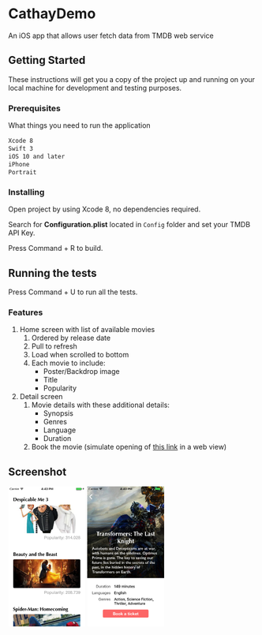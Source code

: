 # CathayDemo
An iOS app that allows user fetch data from TMDB web service

## Getting Started

These instructions will get you a copy of the project up and running on your local machine for development and testing purposes.

### Prerequisites

What things you need to run the application

```
Xcode 8
Swift 3
iOS 10 and later
iPhone 
Portrait
```

### Installing

Open project by using Xcode 8, no dependencies required. 

Search for __Configuration.plist__ located in `Config` folder and set your TMDB API Key.

Press Command + R to build.

## Running the tests

Press Command + U to run all the tests. 

### Features
1. Home screen with list of available movies
    1. Ordered by release date
    2. Pull to refresh
    3. Load when scrolled to bottom
    4. Each movie to include:
        * Poster/Backdrop image
        * Title
        * Popularity
2. Detail screen
    1. Movie details with these  additional  details:
        * Synopsis
        * Genres
        * Language
        * Duration
    2. Book the movie (simulate opening of [this link](http://www.cathaycineplexes.com.sg) in a web view)

## Screenshot
<img src="https://github.com/e0046793/CathayDemo/blob/master/Screenshot/Home.png" width="156" height="284"> 
<img src="https://github.com/e0046793/CathayDemo/blob/master/Screenshot/Detail.png" width="156" height="284">
